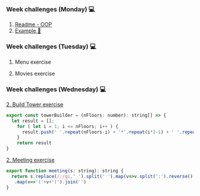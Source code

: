 ### Week challenges (Monday) 💻

1. [Readme - OOP](https://github.com/21atalia/core-code-from-scratch-readme/blob/main/resources/OOP_glossary.md)
2. [Example 🔎](https://github.com/21atalia/core-code-from-scratch-readme/blob/main/resources/example.md) 


### Week challenges (Tuesday) 💻

1. Menu exercise

2. Movies exercise

### Week challenges (Wednesday) 💻

[2. Build Tower exercise](https://www.codewars.com/kata/576757b1df89ecf5bd00073b/train/typescript)

```js
export const towerBuilder = (nFloors: number): string[] => {
  let result = [];
    for ( let i = 1; i <= nFloors; i++ ) {
      result.push(' '.repeat(nFloors-i) + '*'.repeat(i*2-1) + ' '.repeat(nFloors-i))
    }
    return result
}
```

[2. Meeting exercise](https://www.codewars.com/kata/59df2f8f08c6cec835000012/train/typescript)

```js
export function meeting(s: string): string {
  return s.replace(/;/gi,' ').split(' ').map(v=>v.split(':').reverse().join(', ').toUpperCase()).sort()
   .map(v=>'('+v+')').join('')
}
```
